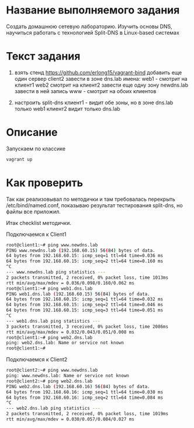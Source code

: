 # Название выполняемого задания
Создать домашнюю сетевую лабораторию. Изучить основы DNS, научиться работать с технологией Split-DNS в Linux-based системах

# Текст задания
1. взять стенд https://github.com/erlong15/vagrant-bind 
добавить еще один сервер client2
завести в зоне dns.lab имена:
web1 - смотрит на клиент1
web2  смотрит на клиент2
завести еще одну зону newdns.lab
завести в ней запись
www - смотрит на обоих клиентов

2. настроить split-dns
клиент1 - видит обе зоны, но в зоне dns.lab только web1
клиент2 видит только dns.lab



# Описание
Запускаем по классике 
```bash
vagrant up
```

# Как проверить
Так как реализовывал по методички и там требовалась перекрыть /etc/bind/named.conf, показываю результат тестирования split-dns, но файлы все приложил.

Итак checklist методички.

Подключаемся к Client1
```bash
root@client1:~# ping www.newdns.lab
PING www.newdns.lab (192.168.60.15) 56(84) bytes of data.
64 bytes from 192.168.60.15: icmp_seq=1 ttl=64 time=0.036 ms
64 bytes from 192.168.60.15: icmp_seq=2 ttl=64 time=0.160 ms
^C
--- www.newdns.lab ping statistics ---
2 packets transmitted, 2 received, 0% packet loss, time 1013ms
rtt min/avg/max/mdev = 0.036/0.098/0.160/0.062 ms
root@client1:~# ping web1.dns.lab
PING web1.dns.lab (192.168.60.15) 56(84) bytes of data.
64 bytes from 192.168.60.15: icmp_seq=1 ttl=64 time=0.032 ms
64 bytes from 192.168.60.15: icmp_seq=2 ttl=64 time=0.046 ms
64 bytes from 192.168.60.15: icmp_seq=3 ttl=64 time=0.051 ms
^C
--- web1.dns.lab ping statistics ---
3 packets transmitted, 3 received, 0% packet loss, time 2086ms
rtt min/avg/max/mdev = 0.032/0.043/0.051/0.008 ms
root@client1:~# ping web2.dns.lab
ping: web2.dns.lab: Name or service not known
root@client1:~# 
```

Подключаемся к Client2
```bash
root@client2:~# ping www.newdns.lab
ping: www.newdns.lab: Name or service not known
root@client2:~# ping web2.dns.lab
PING web2.dns.lab (192.168.60.16) 56(84) bytes of data.
64 bytes from 192.168.60.16: icmp_seq=1 ttl=64 time=0.030 ms
64 bytes from 192.168.60.16: icmp_seq=2 ttl=64 time=0.084 ms
^C
--- web2.dns.lab ping statistics ---
2 packets transmitted, 2 received, 0% packet loss, time 1019ms
rtt min/avg/max/mdev = 0.030/0.057/0.084/0.027 ms
```